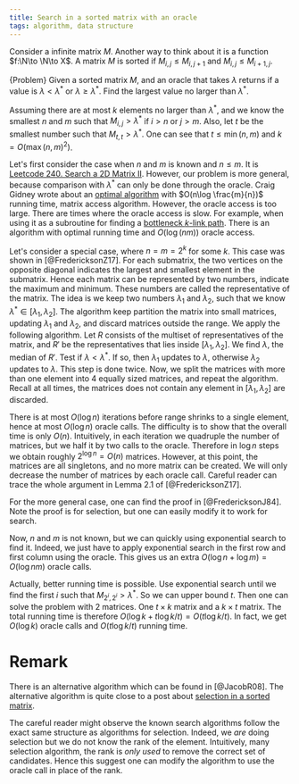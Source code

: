 ```yaml
---
title: Search in a sorted matrix with an oracle
tags: algorithm, data structure
---
```


Consider a infinite matrix $M$. Another way to think about it is a function $f:\N\to \N\to X$.
A matrix $M$ is sorted if $M_{i,j}\leq M_{i,j+1}$ and $M_{i,j}\leq M_{i+1,j}$.

{Problem}
    Given a sorted matrix $M$, and an oracle that takes $\lambda$ returns if a value is $\lambda <\lambda^*$ or $\lambda \geq \lambda^*$. Find the largest value no larger than $\lambda^*$.

Assuming there are at most $k$ elements no larger than $\lambda^*$, and we know the smallest $n$ and $m$ such that $M_{i,j}>\lambda^*$ if $i>n$ or $j>m$. Also, let $t$ be the smallest number such that $M_{t,t}>\lambda^*$. One can see that $t\leq \min(n,m)$ and $k=O(\max(n,m)^2)$. 

Let's first consider the case when $n$ and $m$ is known and $n\leq m$. It is [Leetcode 240. Search a 2D Matrix II](https://leetcode.com/problems/search-a-2d-matrix-ii/). However, our problem is more general, because comparison with $\lambda^*$ can only be done through the oracle. 
Craig Gidney wrote about an [optimal algorithm](http://twistedoakstudios.com/blog/Post5365_searching-a-sorted-matrix-faster) with $O(n\log \frac{m}{n})$ running time, matrix access algorithm. 
However, the oracle access is too large. There are times where the oracle access is slow. For example, when using it as a subroutine for finding a [bottleneck $k$-link path](https://chaoxuprime.com/posts/2019-01-31-bottleneck-k-link-path.html).
There is an algorithm with optimal running time and $O(\log(nm))$ oracle access. 

Let's consider a special case, where $n=m=2^k$ for some $k$. This case was shown in [@FredericksonZ17].
For each submatrix, the two vertices on the opposite diagonal indicates the largest and smallest element in the submatrix. Hence each matrix can be represented by two numbers, indicate the maximum and minimum. These numbers are called the representative of the matrix. The idea is we keep two numbers $\lambda_1$ and $\lambda_2$, such that we know $\lambda^*\in [\lambda_1,\lambda_2]$. 
The algorithm keep partition the matrix into small matrices, updating $\lambda_1$ and $\lambda_2$, and discard matrices outside the range. 
We apply the following algorithm. Let $R$ consists of the multiset of representatives of the matrix, and $R'$ be the representatives that lies inside $[\lambda_1,\lambda_2]$. We find $\lambda$, the median of $R'$. Test if $\lambda<\lambda^*$. If so, then $\lambda_1$ updates to $\lambda$, otherwise $\lambda_2$ updates to $\lambda$. This step is done twice. 
Now, we split the matrices with more than one element into $4$ equally sized matrices, and repeat the algorithm.
Recall at all times, the matrices does not contain any element in $[\lambda_1,\lambda_2]$ are discarded. 

There is at most $O(\log n)$ iterations before range shrinks to a single element, hence at most $O(\log n)$ oracle calls. The difficulty is to show that the overall time is only $O(n)$. Intuitively, in each iteration we quadruple the number of matrices, but we half it by two calls to the oracle. Therefore in $\log n$ steps we obtain roughly $2^{\log n}=O(n)$ matrices. However, at this point, the matrices are all singletons, and no more matrix can be created. We will only decrease the number of matrices by each oracle call. Careful reader can trace the whole argument in Lemma 2.1 of [@FredericksonZ17].

For the more general case, one can find the proof in [@FredericksonJ84]. Note the proof is for selection, but one can easily modify it to work for search. 

Now, $n$ and $m$ is not known, but we can quickly using exponential search to find it. Indeed, we just have to apply exponential search in the first row and first column using the oracle. This gives us an extra $O(\log n + \log m)=O(\log nm)$ oracle calls. 

Actually, better running time is possible. Use exponential search until we find the first $i$ such that $M_{2^i,2^i}>\lambda^*$. So we can upper bound $t$. Then one can solve the problem with $2$ matrices. One $t\times k$ matrix and a $k\times t$ matrix. The total running time is therefore $O(\log k+t\log k/t)=O(t\log k/t)$. In fact, we get $O(\log k)$ oracle calls and $O(t\log k/t)$ running time.

# Remark

There is an alternative algorithm which can be found in [@JacobR08]. The alternative algorithm is quite close to a post about [selection in a sorted matrix](https://chaoxuprime.com/posts/2014-04-02-selection-in-a-sorted-matrix.html).

The careful reader might observe the known search algorithms follow the exact same structure as algorithms for selection. Indeed, we *are* doing selection but we do not know the rank of the element. Intuitively, many selection algorithm, the rank is *only used* to remove the correct set of candidates. Hence this suggest one can modify the algorithm to use the oracle call in place of the rank. 
